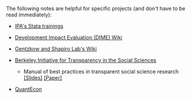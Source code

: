 The following notes are helpful for specific projects (and don't have to be read immediately): 

* [IPA's Stata trainings](https://github.com/PovertyAction/IPA-Stata-Trainings)

* [Development Impact Evaluation (DIME) Wiki](https://dimewiki.worldbank.org/wiki/Main_Page)

* [Gentzkow and Shapiro Lab's Wiki](https://github.com/gslab-econ/ra-manual/wiki) 

* [Berkeley Initiative for Transparency in the Social Sciences](https://www.bitss.org/resource-tag/education/)
  - Manual of best practices in transparent social science research [[Slides]](https://github.com/garretchristensen/BITSS2014Meeting/blob/master/Manual_slides.pdf) [[Paper]](https://github.com/garretchristensen/BestPracticesManual/blob/master/Manual.pdf)

* [QuantEcon](https://quantecon.org/)
